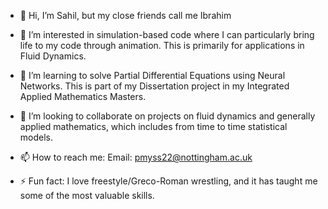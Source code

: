 - 👋 Hi, I’m Sahil, but my close friends call me Ibrahim
- 👀 I’m interested in simulation-based code where I can particularly bring life to my code through animation. This is primarily for applications in Fluid Dynamics.
- 🌱 I’m learning to solve Partial Differential Equations using Neural Networks. This is part of my Dissertation project in my Integrated Applied Mathematics Masters.
- 💞️ I’m looking to collaborate on projects on fluid dynamics and generally applied mathematics, which includes from time to time statistical models.
- 📫 How to reach me: Email: pmyss22@nottingham.ac.uk

- ⚡ Fun fact: I love freestyle/Greco-Roman wrestling, and it has taught me some of the most valuable skills.

<!---
Sahil-Singh2002/Sahil-Singh2002 is a ✨ particular ✨ repository because its `README.md` (this file) appears on your GitHub profile.
You can click the Preview link to take a look at your changes.
--->
